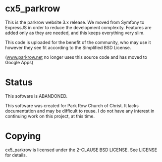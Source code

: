 cx5_parkrow
===========

This is the parkrow website 3.x release.  We moved from Symfony to ExpressJS in
order to reduce the development complexity.  Features are added only as they
are needed, and this keeps everything very slim.

This code is uploaded for the benefit of the community, who may use it however
they see fit according to the Simplified BSD License.

(www.parkrow.net no longer uses this source code and has moved to Google Apps)

Status
======

This software is ABANDONED.

This software was created for Park Row Church of Christ.  It lacks documentation 
and may be difficult to reuse.  I do not have any interest in continuing work 
on this project, at this time.

Copying
=======

cx5_parkrow is licensed under the 2-CLAUSE BSD LICENSE.  See
LICENSE for details.
